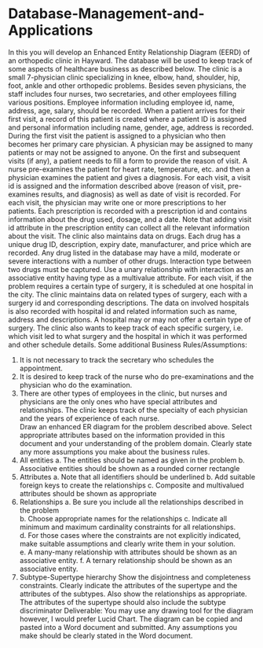 # Database-Management-and-Applications
In this you will develop an Enhanced Entity Relationship Diagram (EERD) of an orthopedic clinic in Hayward. The database will be used to keep track of some aspects of healthcare business as described below.
The clinic is a small 7-physician clinic specializing in knee, elbow, hand, shoulder, hip, foot, ankle and other orthopedic problems. Besides seven physicians, the staff includes four nurses, two secretaries, and other employees filling various positions. Employee information including employee id, name, address, age, salary, should be recorded.
When a patient arrives for their first visit, a record of this patient is created where a patient ID is assigned and personal information including name, gender, age, address is recorded. During the first visit the patient is assigned to a physician who then becomes her primary care physician. A physician may be assigned to many patients or may not be assigned to anyone.
On the first and subsequent visits (if any), a patient needs to fill a form to provide the reason of visit. A nurse pre-examines the patient for heart rate, temperature, etc. and then a physician examines the patient and gives a diagnosis. For each visit, a visit id is assigned and the information described above (reason of visit, pre-examines results, and diagnosis) as well as date of visit is recorded.
For each visit, the physician may write one or more prescriptions to her patients. Each prescription is recorded with a prescription id and contains information about the drug used, dosage, and a date. Note that adding visit id attribute in the prescription entity can collect all the relevant information about the visit.
The clinic also maintains data on drugs. Each drug has a unique drug ID, description, expiry date, manufacturer, and price which are recorded. Any drug listed in the database may have a mild, moderate or severe interactions with a number of other drugs. Interaction type between two drugs must be captured. Use a unary relationship with interaction as an associative entity having type as a multivalue attribute.
For each visit, if the problem requires a certain type of surgery, it is scheduled at one hospital in the city. The clinic maintains data on related types of surgery, each with a surgery id and corresponding descriptions. The data on involved hospitals is also recorded with hospital id and related information such as name, address and descriptions. A hospital may or may not offer a certain type of surgery. The clinic also wants to keep track of each specific surgery, i.e. which visit led to what surgery and the hospital in which it was performed and other schedule details.
Some additional Business Rules/Assumptions:
1.	It is not necessary to track the secretary who schedules the appointment.
2.	It is desired to keep track of the nurse who do pre-examinations and the physician who do the examination.
3.	There are other types of employees in the clinic, but nurses and physicians are the only ones who have special attributes and relationships. The clinic keeps track of the specialty of each physician and the years of experience of each nurse.  
Draw an enhanced ER diagram for the problem described above.  Select appropriate attributes based on the information provided in this document and your understanding of the problem domain.   Clearly state any more assumptions you make about the business rules. 
1.	All entities
a.	The entities should be named as given in the problem
b.	Associative entities should be shown as a rounded corner rectangle
2.	Attributes 
a.	Note that all identifiers should be underlined
b.	Add suitable foreign keys to create the relationships
c.	Composite and multivalued attributes should be shown as appropriate
3.	Relationships
a.	Be sure you include all the relationships described in the problem	
b.	Choose appropriate names for the relationships
c.	Indicate all minimum and maximum cardinality constraints for all relationships.  
d.	For those cases where the constraints are not explicitly indicated, make suitable assumptions and clearly write them in your solution.  
e.	A many-many relationship with attributes should be shown as an associative entity.
f.	A ternary relationship should be shown as an associative entity.
4.	Subtype-Supertype hierarchy
Show the disjointness and completeness constraints.  Clearly indicate the attributes of the supertype and the attributes of the subtypes.  Also show the relationships as appropriate.  The attributes of the supertype should also include the subtype discriminator
Deliverable:
You may use any drawing tool for the diagram however, I would prefer Lucid Chart. The diagram can be copied and pasted into a Word document and submitted.  Any assumptions you make should be clearly stated in the Word document.

